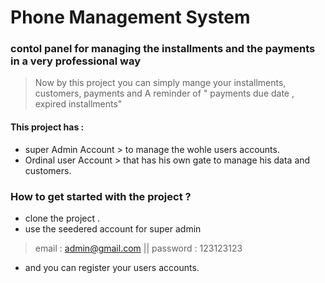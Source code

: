 # Phone Management System
 
 ### contol panel for managing the installments and the payments in a very professional way
  > Now by this project you can simply mange your installments, customers, payments and A reminder of " payments due date , expired installments"

#### This project has :
- super Admin Account > to manage the wohle users accounts.
- Ordinal user Account > that has his own gate to manage his data and customers.

### How to get started with the project ?
- clone the project .
- use the seedered account for super admin 

> email : admin@gmail.com  ||  password : 123123123

- and you can register your users accounts.
